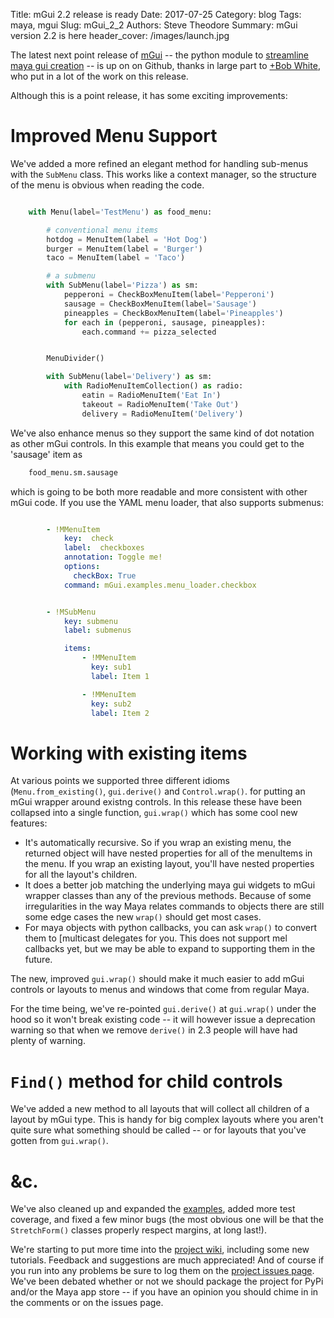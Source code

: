 Title: mGui 2.2 release is ready
Date: 2017-07-25
Category: blog
Tags: maya, mgui
Slug: mGui_2_2
Authors: Steve Theodore
Summary: mGui version 2.2 is here
header_cover: /images/launch.jpg

The latest next point release of [mGui](https://github.com/theodox/mGui) -- the python module to [streamline maya gui creation](2016/mgui2_live) -- is up on on Github, thanks in large part to [+Bob White](https://github.com/bob-white), who put in a lot of the work on this release. 

Although this is a point release, it has some exciting improvements:

# Improved Menu Support

We've added a more refined an elegant method for handling sub-menus with the `SubMenu` class.  This works like a context manager, so the structure of the menu is obvious when reading the code.  


```python

 	with Menu(label='TestMenu') as food_menu:

        # conventional menu items
        hotdog = MenuItem(label = 'Hot Dog')
        burger = MenuItem(label = 'Burger')
        taco = MenuItem(label = 'Taco')

        # a submenu
        with SubMenu(label='Pizza') as sm:
            pepperoni = CheckBoxMenuItem(label='Pepperoni')
            sausage = CheckBoxMenuItem(label='Sausage')
            pineapples = CheckBoxMenuItem(label='Pineapples')
            for each in (pepperoni, sausage, pineapples):
                each.command += pizza_selected


        MenuDivider()

        with SubMenu(label='Delivery') as sm:
            with RadioMenuItemCollection() as radio:
                eatin = RadioMenuItem('Eat In')
                takeout = RadioMenuItem('Take Out')
                delivery = RadioMenuItem('Delivery')
```

We've also enhance menus so they support the same kind of dot notation as other mGui controls.  In this example that means you could get to the 'sausage' item as

```python
	food_menu.sm.sausage
```

which is going to be both more readable and more consistent with other mGui code.  If you use the YAML menu loader, that also supports submenus:

```yaml

        - !MMenuItem
            key:  check
            label:  checkboxes
            annotation: Toggle me!
            options:
              checkBox: True
            command: mGui.examples.menu_loader.checkbox


        - !MSubMenu
            key: submenu
            label: submenus

            items:
                - !MMenuItem
                  key: sub1
                  label: Item 1

                - !MMenuItem
                  key: sub2
                  label: Item 2

```

# Working with existing items

At various points we supported three different idioms (`Menu.from_existing()`, `gui.derive()` and `Control.wrap()`. for putting an mGui wrapper around existng controls.  In this release these have been collapsed into a single function, `gui.wrap()` which has some cool new features:

* It's automatically recursive. So if you wrap an existing menu, the returned object will have nested properties for all of the menuItems in the menu.  If you wrap an existing layout, you'll have nested properties for all the layout's children.
* It does a better job matching the underlying maya gui widgets to mGui wrapper classes than any of the previous methods.  Because of some irregularities in the way Maya relates commands to objects there are still some edge cases the new `wrap()` should get most cases.
* For maya objects with python callbacks, you can ask `wrap()` to convert them to [multicast delegates for you. This does not support mel callbacks yet, but we may be able to expand to supporting them in the future.

The new, improved `gui.wrap()` should make it much easier to add mGui controls or layouts to menus and windows that come from regular Maya.  

For the time being, we've re-pointed `gui.derive()` at `gui.wrap()` under the hood so it won't break existing code -- it will however issue a deprecation warning so that when we remove `derive()` in 2.3 people will have had plenty of warning.


# `Find()` method for child controls

We've added a new method to all layouts that will collect all children of a layout by mGui type.  This is handy for big complex layouts where you aren't quite sure what something should be called -- or for layouts that you've gotten from `gui.wrap()`.

# &c.

We've also cleaned up and expanded the [examples](https://github.com/theodox/mGui/tree/master/mGui/examples), added more test coverage, and fixed a few minor bugs (the most obvious one will be that the `StretchForm()` classes properly respect margins, at long last!). 

We're starting to put more time into the [project wiki](https://github.com/theodox/mGui/wiki/Getting-started), including some new tutorials.  Feedback and suggestions are much appreciated! And of course if you run into any problems be sure to log them on the [project issues page](https://github.com/theodox/mGui/issues).  We've been debated whether or not we should package the project for PyPi and/or the Maya app store -- if you have an opinion you should chime in in the comments or on the issues page.



